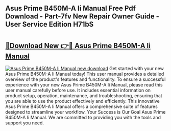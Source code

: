 ## Asus Prime B450M-A Ii Manual Free Pdf Download - Part-7fv New Repair Owner Guide - User Service Edition H71bS

# <h2><a href="http://bc1090.oget.top/?id=Asus+Prime+B450M-A+Ii+Manual">🔗Download New 👉🔴 Asus Prime B450M-A Ii Manual</a></h2>

[![Asus Prime B450M-A Ii Manual new download](https://i.imgur.com/5g1atiW.png)](http://bc1090.oget.top/?id=Asus+Prime+B450M-A+Ii+Manual)
Get started with your new Asus Prime B450M-A Ii Manual today! This user manual provides a detailed overview of the product's features and functionality. To ensure a successful experience with your new Asus Prime B450M-A Ii Manual, please read this user manual carefully before use. It includes essential information on product setup, operation, maintenance, and troubleshooting, ensuring that you are able to use the product effectively and efficiently. This innovative Asus Prime B450M-A Ii Manual offers a comprehensive suite of features designed to streamline your workflow. Your Success is Our Goal Asus Prime B450M-A Ii Manual. We are committed to providing you with the tools and support you need.

